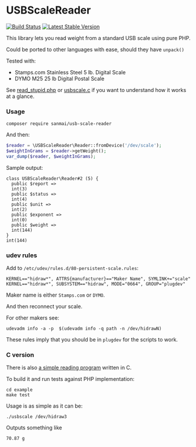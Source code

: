 # USBScaleReader

[![Build Status](https://travis-ci.org/sanmai/usb-scale-reader.svg?branch=master)](https://travis-ci.org/sanmai/usb-scale-reader) 
[![Latest Stable Version](https://poser.pugx.org/sanmai/usb-scale-reader/v/stable)](https://packagist.org/packages/sanmai/usb-scale-reader)

This library lets you read weight from a standard USB scale using pure PHP. 
 
Could be ported to other languages with ease, should they have `unpack()`
 
Tested with:
 - Stamps.com Stainless Steel 5 lb. Digital Scale
 - DYMO M25 25 lb Digital Postal Scale

See [read_stupid.php](example/read_stupid.php) or [usbscale.c](example/usbscale.c) if you want to understand how it works at a glance.

### Usage

    composer require sanmai/usb-scale-reader
    
And then:

```php
$reader = \USBScaleReader\Reader::fromDevice('/dev/scale');
$weightInGrams = $reader->getWeight();
var_dump($reader, $weightInGrams);
```

Sample output:

	class USBScaleReader\Reader#2 (5) {
	  public $report =>
	  int(3)
	  public $status =>
	  int(4)
	  public $unit =>
	  int(2)
	  public $exponent =>
	  int(0)
	  public $weight =>
	  int(144)
	}
	int(144)


### udev rules

Add to `/etc/udev/rules.d/80-persistent-scale.rules`:

    KERNEL=="hidraw*", ATTRS{manufacturer}=="Maker Name", SYMLINK+="scale"
    KERNEL=="hidraw*", SUBSYSTEM=="hidraw", MODE="0664", GROUP="plugdev"

Maker name is either `Stamps.com` or `DYMO`.

And then reconnect your scale.

For other makers see:

    udevadm info -a -p  $(udevadm info -q path -n /dev/hidrawN)

These rules imply that you should be in `plugdev` for the scripts to work.

### C version

There is also [a simple reading program](example/usbscale.c) written in C.

To build it and run tests against PHP implementation:

	cd example
	make test

Usage is as simple as it can be:

	./usbscale /dev/hidraw3

Outputs something like

	70.87 g

